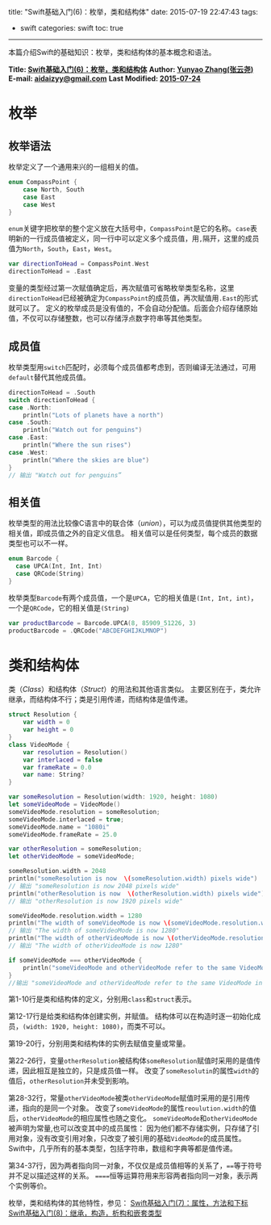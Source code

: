 title: "Swift基础入门(6)：枚举，类和结构体"
date: 2015-07-19 22:47:43
tags:
- swift
categories: swift 
toc: true
---

本篇介绍Swift的基础知识：枚举，类和结构体的基本概念和语法。

<!--more-->
**Title: [Swift基础入门(6)：枚举，类和结构体](https://aidaizyy.github.io/swift_6)**
**Author: [Yunyao Zhang(张云尧)](http://aidaizyy.github.io)**
**E-mail: <aidaizyy@gmail.com>**
**Last Modified: [2015-07-24](http://aidaizyy.github.io)**

# 枚举

## 枚举语法
枚举定义了一个通用来兴的一组相关的值。
``` swift
enum CompassPoint {
    case North, South
    case East
    case West
}
```
`enum`关键字把枚举的整个定义放在大括号中，`CompassPoint`是它的名称。`case`表明新的一行成员值被定义，同一行中可以定义多个成员值，用`,`隔开，这里的成员值为`North`，`South`，`East`，`West`。
``` swift
var directionToHead = CompassPoint.West
directionToHead = .East
```
变量的类型经过第一次赋值确定后，再次赋值可省略枚举类型名称，这里`directionToHead`已经被确定为`CompassPoint`的成员值，再次赋值用`.East`的形式就可以了。
定义的枚举成员是没有值的，不会自动分配值。后面会介绍存储原始值，不仅可以存储整数，也可以存储浮点数字符串等其他类型。

## 成员值
枚举类型用`switch`匹配时，必须每个成员值都考虑到，否则编译无法通过，可用`default`替代其他成员值。
``` swift
directionToHead = .South
switch directionToHead {
case .North:
    println("Lots of planets have a north")
case .South:
    println("Watch out for penguins")
case .East:
    println("Where the sun rises")
case .West:
    println("Where the skies are blue")
}
// 输出 "Watch out for penguins”
```

## 相关值
枚举类型的用法比较像C语言中的联合体（_union_），可以为成员值提供其他类型的相关值，即成员值之外的自定义信息。
相关值可以是任何类型，每个成员的数据类型也可以不一样。
``` swift
enum Barcode {
  case UPCA(Int, Int, Int)
  case QRCode(String)
}
```
枚举类型`Barcode`有两个成员值，一个是`UPCA`，它的相关值是`(Int, Int, int)`，一个是`QRCode`，它的相关值是`(String)`
``` swift
var productBarcode = Barcode.UPCA(8, 85909_51226, 3)
productBarcode = .QRCode("ABCDEFGHIJKLMNOP")
```

# 类和结构体

类（_Class_）和结构体（_Struct_）的用法和其他语言类似。
主要区别在于，类允许继承，而结构体不行；类是引用传递，而结构体是值传递。

``` swift
struct Resolution {
    var width = 0
    var height = 0
}
class VideoMode {
    var resolution = Resolution()
    var interlaced = false
    var frameRate = 0.0
    var name: String?
}

var someResolution = Resolution(width: 1920, height: 1080)
let someVideoMode = VideoMode()
someVideoMode.resolution = someResolution;
someVideoMode.interlaced = true;
someVideoMode.name = "1080i"
someVideoMode.frameRate = 25.0

var otherResolution = someResolution;
let otherVideoMode = someVideoMode;

someResolution.width = 2048
println("someResolution is now  \(someResolution.width) pixels wide")
// 输出 "someResolution is now 2048 pixels wide"
println("otherResolution is now  \(otherResolution.width) pixels wide")
// 输出 "otherResolution is now 1920 pixels wide"

someVideoMode.resolution.width = 1280
println("The width of someVideoMode is now \(someVideoMode.resolution.width)")
// 输出 "The width of someVideoMode is now 1280"
println("The width of otherVideoMode is now \(otherVideoMode.resolution.width)")
// 输出 "The width of otherVideoMode is now 1280"

if someVideoMode === otherVideoMode {
    println("someVideoMode and otherVideoMode refer to the same VideoMode instance.")
}
//输出 "someVideoMode and otherVideoMode refer to the same VideoMode instance."
```
第1-10行是类和结构体的定义，分别用`class`和`struct`表示。

第12-17行是给类和结构体创建实例，并赋值。
结构体可以在构造时逐一初始化成员，`(width: 1920, height: 1080)`，而类不可以。

第19-20行，分别用类和结构体的实例去赋值变量或常量。

第22-26行，变量`otherResolution`被结构体`someResolution`赋值时采用的是值传递，因此相互是独立的，只是成员值一样。
改变了`someResolutin`的属性`width`的值后，`otherResolution`并未受到影响。

第28-32行，常量`otherVideoMode`被类`otherVideoMode`赋值时采用的是引用传递，指向的是同一个对象。
改变了`someVideoMode`的属性`reoulution.width`的值后，`otherVideoMode`的相应属性也随之变化。
`someVideoMode`和`otherVideoMode`被声明为常量,也可以改变其中的成员属性：
因为他们都不存储实例，只存储了引用对象，没有改变引用对象，只改变了被引用的基础`VideoMode`的成员属性。
Swift中，几乎所有的基本类型，包括字符串，数组和字典等都是值传递。

第34-37行，因为两者指向同一对象，不仅仅是成员值相等的关系了，`==`等于符号并不足以描述这样的关系。
`====`恒等运算符用来形容两者指向同一对象，表示两个实例等价。

枚举，类和结构体的其他特性，参见：
[Swift基础入门(7)：属性，方法和下标](http://aidaizyy.github.io/swift_7)
[Swift基础入门(8)：继承，构造，析构和嵌套类型](http://aidaizyy.github.io/swift_8)
